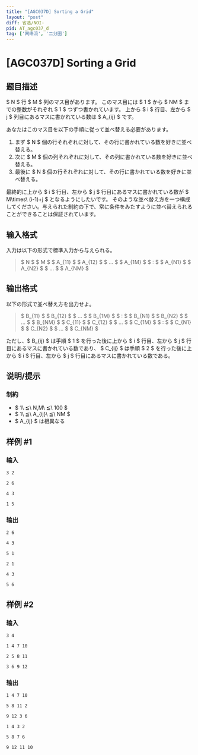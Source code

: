 ```yaml
---
title: "[AGC037D] Sorting a Grid"
layout: "post"
diff: 省选/NOI-
pid: AT_agc037_d
tag: ['网络流', '二分图']
---
```


# [AGC037D] Sorting a Grid

## 题目描述

[problemUrl]: https://atcoder.jp/contests/agc037/tasks/agc037_d

$ N $ 行 $ M $ 列のマス目があります。 このマス目には $ 1 $ から $ NM $ までの整数がそれぞれ $ 1 $ つずつ書かれています。 上から $ i $ 行目、左から $ j $ 列目にあるマスに書かれている数は $ A_{ij} $ です。

あなたはこのマス目を以下の手順に従って並べ替える必要があります。

1. まず $ N $ 個の行それぞれに対して、その行に書かれている数を好きに並べ替える。
2. 次に $ M $ 個の列それぞれに対して、その列に書かれている数を好きに並べ替える。
3. 最後に $ N $ 個の行それぞれに対して、その行に書かれている数を好きに並べ替える。

最終的に上から $ i $ 行目、左から $ j $ 行目にあるマスに書かれている数が $ M\times\ (i-1)+j $ となるようにしたいです。 そのような並べ替え方を一つ構成してください。与えられた制約の下で、常に条件をみたすように並べ替えられることができることは保証されています。

## 输入格式

入力は以下の形式で標準入力から与えられる。

> $ N $ $ M $ $ A_{11} $ $ A_{12} $ $ ... $ $ A_{1M} $ $ : $ $ A_{N1} $ $ A_{N2} $ $ ... $ $ A_{NM} $

## 输出格式

以下の形式で並べ替え方を出力せよ。

> $ B_{11} $ $ B_{12} $ $ ... $ $ B_{1M} $ $ : $ $ B_{N1} $ $ B_{N2} $ $ ... $ $ B_{NM} $ $ C_{11} $ $ C_{12} $ $ ... $ $ C_{1M} $ $ : $ $ C_{N1} $ $ C_{N2} $ $ ... $ $ C_{NM} $

ただし、$ B_{ij} $ は手順 $ 1 $ を行った後に上から $ i $ 行目、左から $ j $ 行目にあるマスに書かれている数であり、 $ C_{ij} $ は手順 $ 2 $ を行った後に上から $ i $ 行目、左から $ j $ 行目にあるマスに書かれている数である。

## 说明/提示

### 制約

- $ 1\ ≦\ N,M\ ≦\ 100 $
- $ 1\ ≦\ A_{ij}\ ≦\ NM $
- $ A_{ij} $ は相異なる

## 样例 #1

### 输入

```
3 2
2 6
4 3
1 5
```

### 输出

```
2 6 
4 3 
5 1 
2 1 
4 3 
5 6
```

## 样例 #2

### 输入

```
3 4
1 4 7 10
2 5 8 11
3 6 9 12
```

### 输出

```
1 4 7 10 
5 8 11 2 
9 12 3 6 
1 4 3 2 
5 8 7 6 
9 12 11 10
```

